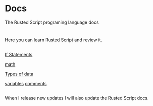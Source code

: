# Docs
The Rusted Script programing language docs

#
Here you can learn Rusted Script and review it.

##

[If Statements](https://github.com/Rusted-Script/Docs/blob/master/src/if_statements.md)

[math](https://github.com/Rusted-Script/Docs/blob/master/src/math.md)

[Types of data](https://github.com/Rusted-Script/Docs/blob/master/src/types_of_data.md)

[variables](https://github.com/Rusted-Script/Docs/blob/master/src/variables.md)
[comments](https://github.com/Rusted-Script/Docs/blob/master/src/comments.md)

##

When I release new updates I will also update the Rusted Script docs.

